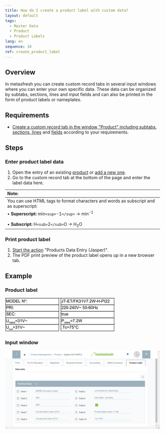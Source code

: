 ```yaml
---
title: How do I create a product label with custom data?
layout: default
tags:
  - Master Data
  - Product
  - Product Labels
lang: en
sequence: 10
ref: create_product_label
---
```


## Overview
In metasfresh you can create custom record tabs in several input windows where you can enter your own specific data. These data can be organized by subtabs, sections, lines and input fields and can also be printed in the form of product labels or nameplates.

## Requirements
- [Create a custom record tab in the window "Product" including subtabs](Add_custom_record_tab), [sections, lines](Add_section_to_sub_tab) and [fields](Add_fields_to_section_lines) according to your requirements.

## Steps

### Enter product label data
1. Open the entry of an existing [product](Menu) or [add a new one](NewProduct).
1. Go to the custom record tab at the bottom of the page and enter the label data here.

| **Note:** |
| :--- |
| You can use HTML tags to format characters and words as subscript and as superscript: |
| • **Superscript:** min`<sup>`-1`</sup>` &rarr; min<sup>-1</sup><br><br> • **Subscript:** H`<sub>`2`</sub>`O &rarr; H<sub>2</sub>O |

### Print product label
1. [Start the action](StartAction) "Products Data Entry (Jasper)".
1. The PDF print preview of the product label opens up in a new browser tab.

## Example

### Product label
![](assets/Product_label_Nameplate.png)

### Input window
![](assets/Product_label_Record_tab.png)
